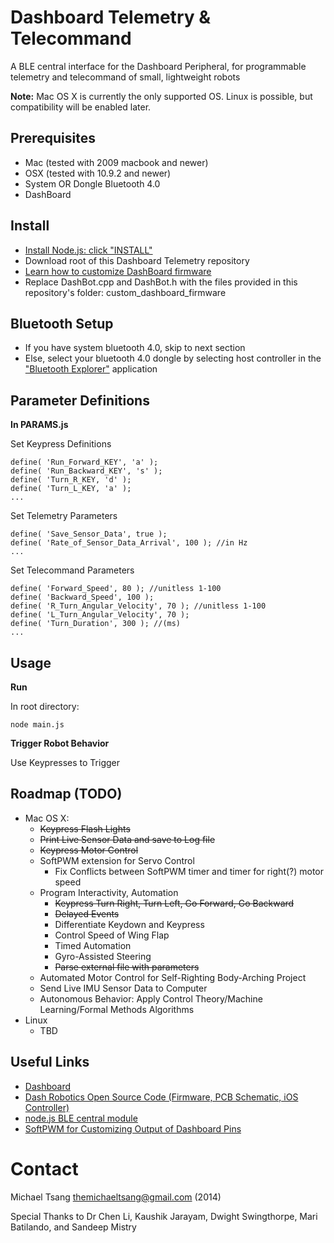 Dashboard Telemetry & Telecommand
===================================

A BLE central interface for the Dashboard Peripheral, for programmable telemetry and telecommand of small, lightweight robots


__Note:__ Mac OS X is currently the only supported OS. Linux is possible, but compatibility will be enabled later.

Prerequisites
-----------

* Mac (tested with 2009 macbook and newer)
* OSX (tested with 10.9.2 and newer)
* System OR Dongle Bluetooth 4.0 
* DashBoard

Install
-------
* [Install Node.js: click "INSTALL"](http://nodejs.org/)
* Download root of this Dashboard Telemetry repository
* [Learn how to customize DashBoard firmware](https://github.com/DashRobotics/dashboard-v1.0-firmware/tree/master/arduino%20files)
* Replace DashBot.cpp and DashBot.h with the files provided in this repository's folder: custom_dashboard_firmware

Bluetooth Setup
---------------
* If you have system bluetooth 4.0, skip to next section
* Else, select your bluetooth 4.0 dongle by selecting host controller in the ["Bluetooth Explorer"](http://www.geekguides.co.uk/414/how-to-select-a-bluetooth-adapter-in-os-x/) application   

Parameter Definitions
---------------------
__In PARAMS.js__

Set Keypress Definitions

    define( 'Run_Forward_KEY', 'a' );
    define( 'Run_Backward_KEY', 's' );
    define( 'Turn_R_KEY, 'd' );
    define( 'Turn_L_KEY, 'a' );
    ...  

Set Telemetry Parameters

    define( 'Save_Sensor_Data', true );
    define( 'Rate_of_Sensor_Data_Arrival', 100 ); //in Hz
    ...

Set Telecommand Parameters

    define( 'Forward_Speed', 80 ); //unitless 1-100
    define( 'Backward_Speed', 100 );
    define( 'R_Turn_Angular_Velocity', 70 ); //unitless 1-100
    define( 'L_Turn_Angular_Velocity', 70 );
    define( 'Turn_Duration', 300 ); //(ms)
    ...

Usage
-----
__Run__

In root directory:
   
    node main.js 
   
__Trigger Robot Behavior__

Use Keypresses to Trigger


Roadmap (TODO)
-------------
 * Mac OS X:
    * ~~Keypress Flash Lights~~
    * ~~Print Live Sensor Data and save to Log file~~
    * ~~Keypress Motor Control~~ 
    * SoftPWM extension for Servo Control
        * Fix Conflicts between SoftPWM timer and timer for right(?) motor speed
    * Program Interactivity, Automation
        * ~~Keypress Turn Right, Turn Left, Go Forward, Go Backward~~
        * ~~Delayed Events~~
        * Differentiate Keydown and Keypress
        * Control Speed of Wing Flap
        * Timed Automation
        * Gyro-Assisted Steering
        * ~~Parse external file with parameters~~
    * Automated Motor Control for Self-Righting Body-Arching Project
    * Send Live IMU Sensor Data to Computer
    * Autonomous Behavior: Apply Control Theory/Machine Learning/Formal Methods Algorithms  
 * Linux 
    * TBD

Useful Links
------------
 * [Dashboard](http://dashrobotics.com/collections/frontpage/products/dashboard-rdk)
 * [Dash Robotics Open Source Code (Firmware, PCB Schematic, iOS Controller)](https://github.com/DashRobotics)
 * [node.js BLE central module](https://github.com/sandeepmistry/noble)
 * [SoftPWM for Customizing Output of Dashboard Pins](https://code.google.com/p/rogue-code/wiki/SoftPWMLibraryDocumentation)

Contact
=======

Michael Tsang <themichaeltsang@gmail.com> (2014)


Special Thanks to Dr Chen Li, Kaushik Jarayam, Dwight Swingthorpe, Mari Batilando, and Sandeep Mistry
